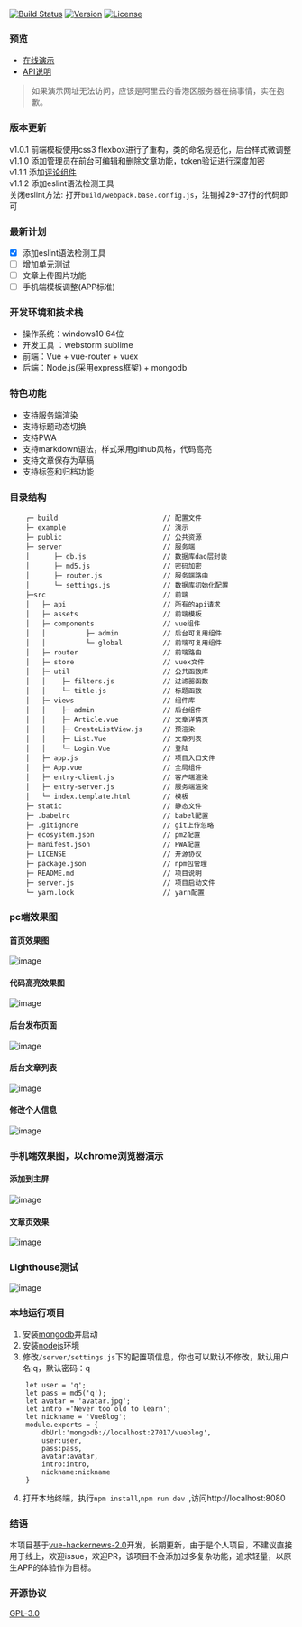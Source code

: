 <a href="https://travis-ci.org/wmui/vueblog"><img src="https://travis-ci.org/wmui/vueblog.svg?branch=master" alt="Build Status"></a>
<a href="https://github.com/wmui/vueblog"><img src="https://img.shields.io/badge/node-%3E%3D7.0.0-orange.svg" alt="Version"></a>
<a href="https://github.com/wmui/vueblog"><img src="https://img.shields.io/badge/license-AGPL-blue.svg" alt="License"></a>
### 预览
- [在线演示](https://vueblog.86886.wang)  
- [API说明](https://github.com/wmui/vueblog/wiki)  

> 如果演示网址无法访问，应该是阿里云的香港区服务器在搞事情，实在抱歉。 

### 版本更新
v1.0.1 前端模板使用css3 flexbox进行了重构，类的命名规范化，后台样式微调整     
v1.1.0 添加管理员在前台可编辑和删除文章功能，token验证进行深度加密  
v1.1.1 添加[评论组件](https://github.com/vue-blog/vb-comment)  
v1.1.2 添加eslint语法检测工具   
关闭eslint方法: 打开`build/webpack.base.config.js`，注销掉29-37行的代码即可 

### 最新计划
- [X] 添加eslint语法检测工具
- [ ] 增加单元测试
- [ ] 文章上传图片功能
- [ ] 手机端模板调整(APP标准)

### 开发环境和技术栈
- 操作系统：windows10 64位
- 开发工具 ：webstorm sublime
- 前端：Vue + vue-router + vuex 
- 后端：Node.js(采用express框架) + mongodb

###  特色功能
- 支持服务端渲染
- 支持标题动态切换
- 支持PWA
- 支持markdown语法，样式采用github风格，代码高亮
- 支持文章保存为草稿
- 支持标签和归档功能

### 目录结构
```
    ┌─ build                          // 配置文件
    ├─ example                        // 演示
    ├─ public                         // 公共资源
    ├─ server                         // 服务端
    │      ├─ db.js                   // 数据库dao层封装
    │      ├─ md5.js                  // 密码加密
    │      ├─ router.js               // 服务端路由
    │      └─ settings.js             // 数据库初始化配置
    ├─src                             // 前端
    │   ├─ api                        // 所有的api请求
    │   ├─ assets                     // 前端模板
    │   ├─ components                 // vue组件
    │   │          ├─ admin           // 后台可复用组件
    │   │          └─ global          // 前端可复用组件
    │   ├─ router                     // 前端路由
    │   ├─ store                      // vuex文件
    │   ├─ util                       // 公共函数库
    │   │    ├─ filters.js            // 过滤器函数
    │   │    └─ title.js              // 标题函数
    │   ├─ views                      // 组件库
    │   │    ├─ admin                 // 后台组件
    │   │    ├─ Article.vue           // 文章详情页
    │   │    ├─ CreateListView.js     // 预渲染
    │   │    ├─ List.Vue              // 文章列表
    │   │    └─ Login.Vue             // 登陆
    │   ├─ app.js                     // 项目入口文件
    │   ├─ App.vue                    // 全局组件
    │   ├─ entry-client.js            // 客户端渲染
    │   ├─ entry-server.js            // 服务端渲染
    │   └─ index.template.html        // 模板
    ├─ static                         // 静态文件
    ├─ .babelrc                       // babel配置
    ├─ .gitignore                     // git上传忽略
    ├─ ecosystem.json                 // pm2配置
    ├─ manifest.json                  // PWA配置
    ├─ LICENSE                        // 开源协议
    ├─ package.json                   // npm包管理
    ├─ README.md                      // 项目说明
    ├─ server.js                      // 项目启动文件
    └─ yarn.lock                      // yarn配置
```

### pc端效果图 
#### 首页效果图
![image](https://github.com/wmui/vueblog/blob/master/example/demo/01.png)  
#### 代码高亮效果图
![image](https://github.com/wmui/vueblog/blob/master/example/demo/02.png)  
#### 后台发布页面
![image](https://github.com/wmui/vueblog/blob/master/example/demo/03.png)  
#### 后台文章列表
![image](https://github.com/wmui/vueblog/blob/master/example/demo/04.png)  
#### 修改个人信息
![image](https://github.com/wmui/vueblog/blob/master/example/demo/05.png)  

### 手机端效果图，以chrome浏览器演示
#### 添加到主屏
![image](https://github.com/wmui/vueblog/blob/master/example/demo/wap-01.png)
#### 文章页效果
![image](https://github.com/wmui/vueblog/blob/master/example/demo/wap-02.png)

### Lighthouse测试
![image](https://github.com/wmui/vueblog/blob/master/example/demo/g-01.png)

### 本地运行项目
1. 安装[mongodb](https://www.mongodb.com/download-center?jmp=nav#community)并启动
2. 安装[nodejs](https://nodejs.org/en/)环境
3. 修改`/server/settings.js`下的配置项信息，你也可以默认不修改，默认用户名:q，默认密码：q

```
    let user = 'q';
    let pass = md5('q');
    let avatar = 'avatar.jpg';
    let intro ='Never too old to learn';
    let nickname = 'VueBlog';
    module.exports = {
        dbUrl:'mongodb://localhost:27017/vueblog',
        user:user,
        pass:pass,
        avatar:avatar,
        intro:intro,
        nickname:nickname
    }
```
4. 打开本地终端，执行`npm install`,`npm run dev `,访问http://localhost:8080  

### 结语
本项目基于[vue-hackernews-2.0](https://github.com/vuejs/vue-hackernews-2.0)开发，长期更新，由于是个人项目，不建议直接用于线上，欢迎issue，欢迎PR，该项目不会添加过多复杂功能，追求轻量，以原生APP的体验作为目标。

### 开源协议
[GPL-3.0](https://choosealicense.com/licenses/gpl-3.0/)
